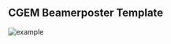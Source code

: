 ## CGEM Beamerposter Template

![example](https://github.com/user-attachments/assets/f4f32df3-893a-4c11-9e39-df43285bd71c)
